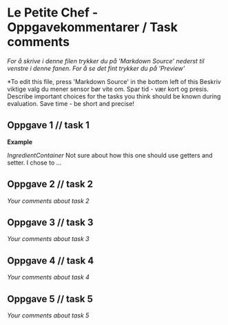 Le Petite Chef - Oppgavekommentarer / Task comments
==========================
*For å skrive i denne filen trykker du på 'Markdown Source' nederst til venstre i denne fanen. For å se det fint trykker du på 'Preview'*

*To edit this file, press 'Markdown Source' in the bottom left of this 
Beskriv viktige valg du mener sensor bør vite om. Spar tid - vær kort og presis.
Describe important choices for the tasks you think should be known during evaluation. Save time - be short and precise!


## Oppgave 1 // task 1
**Example**

_IngredientContainer_
Not sure about how this one should use getters and setter. I chose to ...

## Oppgave 2 // task 2
*Your comments about task 2*

## Oppgave 3 // task 3
*Your comments about task 3*


## Oppgave 4 // task 4
*Your comments about task 4*


## Oppgave 5 // task 5
*Your comments about task 5*
